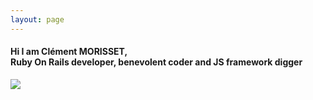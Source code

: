 ```yaml
---
layout: page
---
```


<script async src="https://www.googletagmanager.com/gtag/js?id=UA-90123342-2"></script>
<script>
  window.dataLayer = window.dataLayer || [];
  function gtag(){dataLayer.push(arguments);}
  gtag('js', new Date());

  gtag('config', 'UA-90123342-2');
</script>

<h4 class='title-sub'>Hi I am Clément MORISSET,<br>
Ruby On Rails developer, benevolent coder and JS framework digger
</h4>

<div class='wrapper-img'>
  <a href="/"><img class="profile-avatar" src="{{ site.image_hp }}" /></a>
</div>
